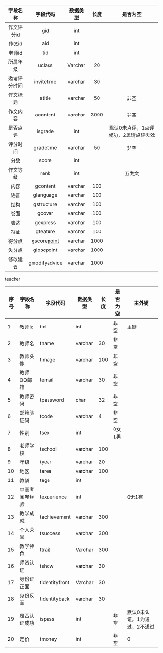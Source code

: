 |   字段名称   |                           字段代码                           | 数据类型 | 长度 |               是否为空                |
| :----------: | :----------------------------------------------------------: | :------: | :--: | :-----------------------------------: |
|  作文评分id  |                             gid                              |   int    |      |                                       |
|    作文id    |                             aid                              |   int    |      |                                       |
|    老师id    |                             tid                              |   int    |      |                                       |
|   所属年级   |                            uclass                            | Varchar  |  20  |                                       |
| 邀请评分时间 |                          invitetime                          | varchar  |  30  |                                       |
|   作文标题   |                            atitle                            | varchar  |  50  |                 非空                  |
|   作文内容   |                           acontent                           | varchar  | 3000 |                 非空                  |
|   是否点评   |                           isgrade                            |   int    |      | 默认0未点评，1点评成功，2邀请点评失效 |
|   评分时间   |                          gradetime                           | varchar  |  50  |                 非空                  |
|     分数     |                            score                             |   int    |      |                                       |
|   作文等级   |                             rank                             |   int    |      |                五类文                 |
|     内容     |                           gcontent                           | varchar  | 100  |                                       |
|     语言     |                          glanguage                           | varchar  | 100  |                                       |
|     结构     |                          gstructure                          | varchar  | 100  |                                       |
|     卷面     |                            gcover                            | varchar  | 100  |                                       |
|     表达     |                           gexpress                           | varchar  | 100  |                                       |
|     特征     |                           gfeature                           | varchar  | 100  |                                       |
|    得分点    | gscore[point](http://www.youdao.com/w/point/#keyfrom=E2Ctranslation) | varchar  | 1000 |                                       |
|    失分点    |                          glosepoint                          | varchar  | 1000 |                                       |
|   修改建议   |                        gmodifyadvice                         | varchar  | 1000 |                                       |

teacher

| 序号 | 字段名称       | 字段代码       | 数据类型 | 长度 | 是否为空 | 主外键                        |
| ---- | -------------- | -------------- | -------- | ---- | -------- | ----------------------------- |
| 1    | 教师id         | tid            | int      |      | 非空     | 主键                          |
| 2    | 教师名         | tname          | varchar  | 30   | 非空     |                               |
| 3    | 教师头像       | timage         | varchar  | 100  | 非空     |                               |
| 4    | 教师QQ邮箱     | temail         | varchar  | 30   | 非空     |                               |
| 5    | 教师密码       | tpassword      | char     | 32   | 非空     |                               |
| 6    | 邮箱验证码     | tcode          | varchar  | 4    | 非空     |                               |
| 7    | 性别           | tsex           | int      |      | 0女1男   |                               |
| 8    | 老师学校       | tschool        | varchar  | 100  |          |                               |
| 9    | 年级           | tyear          | varchar  | 20   |          |                               |
| 10   | 地区           | tarea          | varchar  | 100  |          |                               |
| 11   | 教龄           | tage           | int      |      |          |                               |
| 12   | 中高考阅卷经验 | texperience    | int      |      |          | 0无1有                        |
| 13   | 教学成就       | tachievement   | varchar  | 300  |          |                               |
| 14   | 个人荣誉       | tsuccess       | varchar  | 300  |          |                               |
| 15   | 教学特色       | ttrait         | Varchar  | 300  |          |                               |
| 16   | 师资认证       | tshow          | varchar  | 30   |          |                               |
| 17   | 身份证正面     | tidentityfront | Varchar  | 30   |          |                               |
| 18   | 身份反面       | tidentityback  | varchar  | 30   |          |                               |
| 19   | 是否认证成功   | ispass         | int      |      | 非空     | 默认0未认证，1为通过，2不通过 |
| 20   | 定价           | tmoney         | int      |      | 非空     | 0                             |